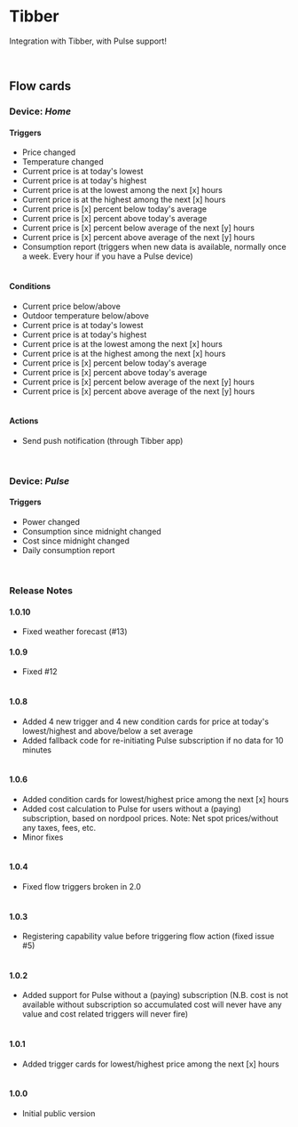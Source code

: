 # Tibber

Integration with Tibber, with Pulse support!

&nbsp;
## Flow cards

### Device: *__Home__*
#### Triggers
- Price changed
- Temperature changed
- Current price is at today's lowest
- Current price is at today's highest
- Current price is at the lowest among the next [x] hours
- Current price is at the highest among the next [x] hours
- Current price is [x] percent below today's average
- Current price is [x] percent above today's average
- Current price is [x] percent below average of the next [y] hours
- Current price is [x] percent above average of the next [y] hours
- Consumption report (triggers when new data is available, normally once a week. Every hour if you have a Pulse device)  
&nbsp;
#### Conditions
- Current price below/above
- Outdoor temperature below/above
- Current price is at today's lowest
- Current price is at today's highest
- Current price is at the lowest among the next [x] hours
- Current price is at the highest among the next [x] hours
- Current price is [x] percent below today's average
- Current price is [x] percent above today's average
- Current price is [x] percent below average of the next [y] hours
- Current price is [x] percent above average of the next [y] hours  
&nbsp;
#### Actions
- Send push notification (through Tibber app)

&nbsp;
### Device: *__Pulse__*
#### Triggers
- Power changed
- Consumption since midnight changed
- Cost since midnight changed
- Daily consumption report
  
&nbsp;
### Release Notes

#### 1.0.10
- Fixed weather forecast (#13)
&nbsp;  
#### 1.0.9
- Fixed #12  
&nbsp;
#### 1.0.8
- Added 4 new trigger and 4 new condition cards for price at today's lowest/highest and above/below a set average
- Added fallback code for re-initiating Pulse subscription if no data for 10 minutes  
&nbsp;
#### 1.0.6
- Added condition cards for lowest/highest price among the next [x] hours
- Added cost calculation to Pulse for users without a (paying) subscription, based on nordpool prices. Note: Net spot prices/without any taxes, fees, etc.
- Minor fixes  
&nbsp;
#### 1.0.4
- Fixed flow triggers broken in 2.0   
&nbsp;
#### 1.0.3
- Registering capability value before triggering flow action (fixed issue #5)   
&nbsp;
#### 1.0.2
- Added support for Pulse without a (paying) subscription (N.B. cost is not available without subscription so accumulated cost will never have any value and cost related triggers will never fire)  
&nbsp;
#### 1.0.1
- Added trigger cards for lowest/highest price among the next [x] hours  
&nbsp;
#### 1.0.0
- Initial public version